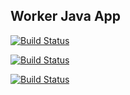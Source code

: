 ## Worker Java App

[![Build Status](http://35.197.246.127/buildStatus/icon?job=instavote%2Fworker-build)](http://35.197.246.127/job/instavote/job/worker-build/)

[![Build Status](http://35.197.246.127/buildStatus/icon?job=instavote%2Fworker-test&subject=UnitTest)](http://35.197.246.127/job/instavote/job/worker-test/)
  
[![Build Status](http://35.197.246.127/buildStatus/icon?job=instavote%2Fworker-package&subject=Package)](http://35.197.246.127/job/instavote/job/worker-package/)
